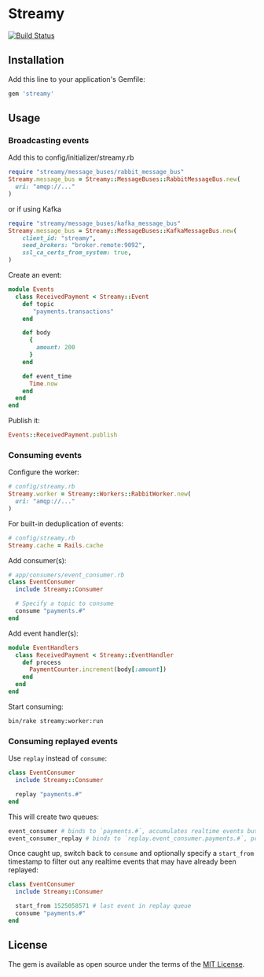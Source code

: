 # Streamy

[![Build Status](https://circleci.com/gh/cookpad/streamy/tree/master.svg?style=svg)](https://circleci.com/gh/cookpad/streamy/tree/master)

## Installation

Add this line to your application's Gemfile:

```ruby
gem 'streamy'
```


## Usage

### Broadcasting events

Add this to config/initializer/streamy.rb

```ruby
require "streamy/message_buses/rabbit_message_bus"
Streamy.message_bus = Streamy::MessageBuses::RabbitMessageBus.new(
  uri: "amqp://..."
)
```

or if using Kafka

```ruby
require "streamy/message_buses/kafka_message_bus"
Streamy.message_bus = Streamy::MessageBuses::KafkaMessageBus.new(
    client_id: "streamy",
    seed_brokers: "broker.remote:9092",
    ssl_ca_certs_from_system: true,
)
```

Create an event:

```ruby
module Events
  class ReceivedPayment < Streamy::Event
    def topic
       "payments.transactions"
    end

    def body
      {
        amount: 200
      }
    end

    def event_time
      Time.now
    end
  end
end
```

Publish it:


```ruby
Events::ReceivedPayment.publish
```

### Consuming events

Configure the worker:

```ruby
# config/streamy.rb
Streamy.worker = Streamy::Workers::RabbitWorker.new(
  uri: "amqp://..."
)
```

For built-in deduplication of events:

```ruby
# config/streamy.rb
Streamy.cache = Rails.cache
```

Add consumer(s):

```ruby
# app/consumers/event_consumer.rb
class EventConsumer
  include Streamy::Consumer

  # Specify a topic to consume
  consume "payments.#"
end
```

Add event handler(s):

```ruby
module EventHandlers
  class ReceivedPayment < Streamy::EventHandler
    def process
      PaymentCounter.increment(body[:amount])
    end
  end
end
```

Start consuming:

```bash
bin/rake streamy:worker:run
```

### Consuming replayed events

Use `replay` instead of `consume`:

```ruby
class EventConsumer
  include Streamy::Consumer

  replay "payments.#"
end
```

This will create two queues:

```ruby
event_consumer # binds to `payments.#`, accumulates realtime events but doesn't process
event_consumer_replay # binds to `replay.event_consumer.payments.#`, processes replay events
```

Once caught up, switch back to `consume` and optionally specify a
`start_from` timestamp to filter out any realtime events that may
have already been replayed:

```ruby
class EventConsumer
  include Streamy::Consumer

  start_from 1525058571 # last event in replay queue
  consume "payments.#"
end
```

## License

The gem is available as open source under the terms of the [MIT License](http://opensource.org/licenses/MIT).

